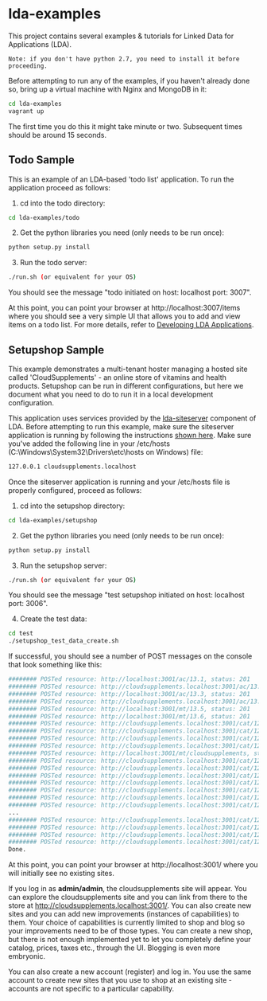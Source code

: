 lda-examples
============

This project contains several examples &amp; tutorials for Linked Data for Applications (LDA).

`
Note: if you don't have python 2.7, you need to install it before proceeding.
`

Before attempting to run any of the examples, if you haven't already done so, 
bring up a virtual machine with Nginx and MongoDB in it:

```sh
cd lda-examples
vagrant up
```

The first time you do this it might take minute or two. Subsequent times should be around 15 seconds.

Todo Sample
-----------

This is an example of an LDA-based 'todo list' application. To run the application proceed as follows:

1. cd into the todo directory:
```sh
cd lda-examples/todo
```

2. Get the python libraries you need (only needs to be run once):
```sh
python setup.py install
```

3. Run the todo server:
```sh
./run.sh (or equivalent for your OS)
```
You should see the message "todo initiated on host: localhost port: 3007".

At this point, you can point your browser at http://localhost:3007/items where you should see a very
simple UI that allows you to add and view items on a todo list. 
For more details, refer to [Developing LDA Applications](http://ld4apps.github.io/developing-lda-applications/index.html).

Setupshop Sample
----------------

This example demonstrates a multi-tenant hoster managing a hosted site called 'CloudSupplements' - an online store of vitamins and health products.
Setupshop can be run in different configurations, but here we document what you need to do to run it in a local development configuration.

This application uses services provided by the [lda-siteserver](https://github.com/ld4apps/lda-siteserver) component of LDA. Before attempting to run this example, make sure the siteserver application is running by following the instructions [shown here](https://github.com/ld4apps/lda-siteserver/blob/master/README.md). Make sure you've added the following line in your
/etc/hosts (C:\Windows\System32\Drivers\etc\hosts on Windows) file:

```sh
127.0.0.1 cloudsupplements.localhost
```

Once the siteserver application is running and your /etc/hosts file is properly configured, proceed as follows:

1. cd into the setupshop directory:
```sh
cd lda-examples/setupshop
```

2. Get the python libraries you need (only needs to be run once):
```sh
python setup.py install
```

3. Run the setupshop server:
```sh
./run.sh (or equivalent for your OS)
```
You should see the message "test setupshop initiated on host: localhost port: 3006".

4. Create the test data:
```sh
cd test
./setupshop_test_data_create.sh
```
If successful, you should see a number of POST messages on the console that look something like this:
```sh
######## POSTed resource: http://localhost:3001/ac/13.1, status: 201
######## POSTed resource: http://cloudsupplements.localhost:3001/ac/13.2, status: 201
######## POSTed resource: http://localhost:3001/ac/13.3, status: 201
######## POSTed resource: http://cloudsupplements.localhost:3001/ac/13.4, status: 201
######## POSTed resource: http://localhost:3001/mt/13.5, status: 201
######## POSTed resource: http://localhost:3001/mt/13.6, status: 201
######## POSTed resource: http://cloudsupplements.localhost:3001/cat/12.2, status: 201
######## POSTed resource: http://cloudsupplements.localhost:3001/cat/12.3, status: 201
######## POSTed resource: http://cloudsupplements.localhost:3001/cat/12.4, status: 201
######## POSTed resource: http://cloudsupplements.localhost:3001/cat/12.5, status: 201
######## POSTed resource: http://localhost:3001/mt/cloudsupplements, status: 201
######## POSTed resource: http://cloudsupplements.localhost:3001/cat/12.6, status: 201
######## POSTed resource: http://cloudsupplements.localhost:3001/cat/12.7, status: 201
######## POSTed resource: http://cloudsupplements.localhost:3001/cat/12.8, status: 201
######## POSTed resource: http://cloudsupplements.localhost:3001/cat/12.9, status: 201
######## POSTed resource: http://cloudsupplements.localhost:3001/cat/12.10, status: 201
######## POSTed resource: http://cloudsupplements.localhost:3001/cat/12.11, status: 201
######## POSTed resource: http://cloudsupplements.localhost:3001/cat/12.12, status: 201
...
######## POSTed resource: http://cloudsupplements.localhost:3001/cat/12.60, status: 201
######## POSTed resource: http://cloudsupplements.localhost:3001/cat/12.61, status: 201
######## POSTed resource: http://cloudsupplements.localhost:3001/cat/12.62, status: 201
######## POSTed resource: http://cloudsupplements.localhost:3001/cat/12.63, status: 201
Done.
```

At this point, you can point your browser at http://localhost:3001/ where you will initially see no existing sites. 

If you log in as **admin/admin**, the cloudsupplements site will appear. 
You can explore the cloudsupplements site and you can link from there to the store at http://cloudsupplements.localhost:3001/. You can also create new sites and you can add new improvements (instances of capabilities) to them. Your choice of capabilities is currently limited to shop and blog so your improvements need to be of those types. You can create a new shop, but there is not enough implemented yet to let you completely define your catalog, prices, taxes etc., through the UI. Blogging is even more embryonic.

You can also create a new account (register) and log in. You use the same account to create new sites that you use to shop at an existing site - accounts are not specific to a particular capability.
